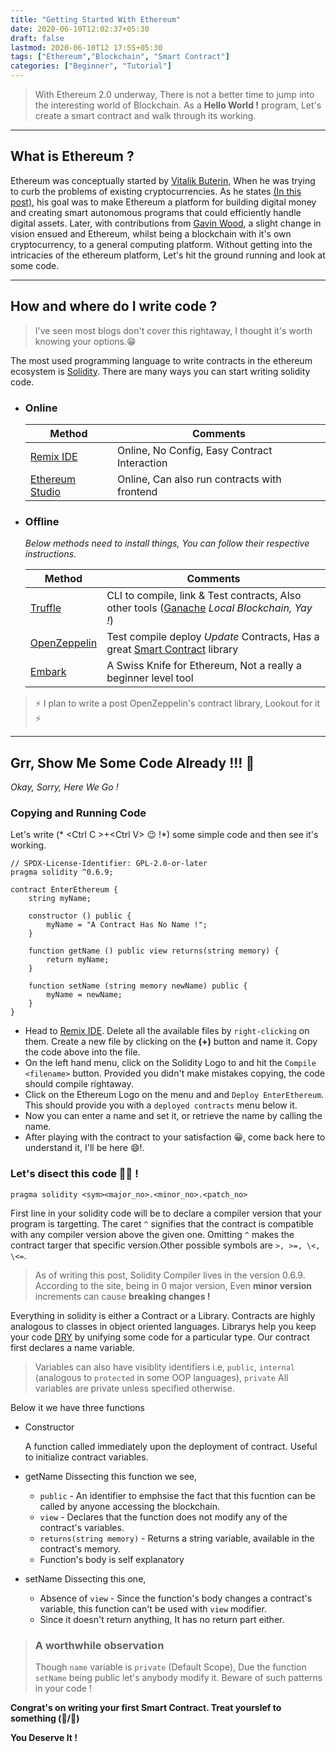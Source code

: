 ```yaml
---
title: "Getting Started With Ethereum"
date: 2020-06-10T12:02:37+05:30
draft: false 
lastmod: 2020-06-10T12 17:55+05:30
tags: ["Ethereum","Blockchain", "Smart Contract"]
categories: ["Beginner", "Tutorial"]
---
```


> With Ethereum 2.0 underway, There is not a better time to jump into the interesting world of Blockchain. 
> As a **Hello World !** program, Let's create a smart contract and walk through its working.

--- 
## What is Ethereum ?
Ethereum was conceptually started by [Vitalik Buterin](https://twitter.com/VitalikButerin), When he was trying to curb the problems of existing cryptocurrencies. As he states [(In this post)](https://vitalik.ca/general/2017/09/14/prehistory.html), his goal was to make Ethereum a platform for building digital money and creating smart autonomous programs that could efficiently handle digital assets. Later, with contributions from [Gavin Wood](https://twitter.com/gavofyork/), a slight change in vision ensued and Ethereum, whilst being a blockchain with it's own cryptocurrency, to a general computing platform. Without getting into the intricacies of the ethereum platform, Let's hit the ground running and look at some code. 

---
## How and where do I write code ?
> I've seen most blogs don't cover this rightaway, I thought it's worth knowing your options.:grin:

The most used programming language to write contracts in the ethereum ecosystem is [Solidity](https://solidity.readthedocs.io). There are many ways you can start writing solidity code. 

- ### Online

    | Method | Comments |
    |--------|----------|
    |[Remix IDE](https://remix.ethereum.org)| Online, No Config, Easy Contract Interaction| 
    |[Ethereum Studio](https://studio.ethereum.org)| Online, Can also run contracts with frontend| 

- ### Offline 

    *Below methods need to install things, You can follow their respective instructions.*

    | Method    | Comments |
    |-----------|----------|
    |[Truffle](https://trufflesuite.org/truffle)    |CLI to compile, link & Test contracts, Also other tools ([Ganache](https://trufflesuite.org/ganache) *Local Blockchain, Yay !*) |
    |[OpenZeppelin](https://docs.openzeppelin.com/cli/)|Test compile deploy *Update* Contracts, Has a great [Smart Contract](https://docs.openzeppelin.com/contracts) library |
    |[Embark](https://framework.embarklabs.io/)|A Swiss Knife for Ethereum, Not a really a beginner level tool|
    

> :zap: I plan to write a post OpenZeppelin's contract library, Lookout for it :zap:

--- 
## Grr, Show Me Some Code Already !!! :tiger:

*Okay, Sorry, Here We Go !*

### Copying and Running Code 
Let's write (* \<Ctrl C \>+\<Ctrl V\> :wink: !*) some simple code and then see it's working.

```sol
// SPDX-License-Identifier: GPL-2.0-or-later
pragma solidity ^0.6.9;

contract EnterEthereum {
    string myName;

    constructor () public {
        myName = "A Contract Has No Name !";
    }
    
    function getName () public view returns(string memory) {
        return myName;
    }

    function setName (string memory newName) public {
        myName = newName;
    }
}
```
- Head to [Remix IDE](https://remix.ethereum.org). Delete all the available files by `right-clicking` on them. Create a new file by clicking on the **(+)** button and name it. Copy the code above into the file. 
- On the left hand menu, click on the Solidity Logo to and hit the `Compile <filename>` button. Provided you didn't make mistakes copying, the code should compile rightaway.
- Click on the Ethereum Logo on the menu and and `Deploy EnterEthereum`. This should provide you with a `deployed contracts` menu below it.
- Now you can enter a name and set it, or retrieve the name by calling the name.
- After playing with the contract to your satisfaction :grinning:, come back here to understand it, I'll be here :smile:!.



### Let's disect this code :woman_health_worker: !

```sol
pragma solidity <sym><major_no>.<minor_no>.<patch_no>
```

First line in your solidity code will be to declare a compiler version that your program is targetting. The caret `^` signifies that the contract is compatible with any compiler version above the given one.
Omitting `^` makes the contract targer that specific version.Other possible symbols are `>, >=, \<, \<=`. 

> As of writing this post, Solidity Compiler lives in the version 0.6.9. According to the site, being in 0 major version, Even **minor version** increments can cause **breaking changes !**

Everything in solidity is either a Contract or a Library. Contracts are highly analogous to classes in object oriented languages. Librarys help you keep your code [DRY](https://en.wikipedia.org/wiki/Don%27t_repeat_yourself) by unifying some code for a particular type. Our contract first declares a name variable. 
> Variables can also have visiblity identifiers i.e, `public`, `internal` (analogous to `protected` in some OOP languages), `private`
> All variables are private unless specified otherwise.

Below it we have three functions

- Constructor

    A function called immediately upon the deployment of contract. Useful to initialize contract variables.

- getName
    Dissecting this function we see,
    - `public` - An identifier to emphsise the fact that this fucntion can be called by anyone accessing the blockchain.
    - `view` - Declares that the function does not modify any of the contract's variables.
    - `returns(string memory)` - Returns a string variable, available in the contract's memory.
    - Function's body is self explanatory
- setName
    Dissecting this one,
    - Absence of `view` - Since the function's body changes a contract's variable, this function can't be used with `view` modifier.
    - Since it doesn't return anything, It  has no return part either.

> ### A worthwhile observation
> Though `name` variable is `private` (Default Scope), Due the function `setName` being public let's anybody modify it.
> Beware of such patterns in your code !

**Congrat's on writing your first Smart Contract. Treat yourslef to something (:ice_cream:/:beers:)**

**You Deserve It !**
